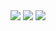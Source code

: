 <img src="https://img.shields.io/badge/Java-006400?style=plastic&logo=OpenJDK&logoColor=white"/>
<img src="https://img.shields.io/badge/Spring-006400?style=flat&logo=Spring&logoColor=white"/>
<img src="https://img.shields.io/badge/jQuery-000080?style=flat&logo=jQuery&logoColor=white"/>
